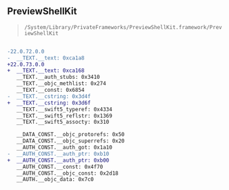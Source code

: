 ## PreviewShellKit

> `/System/Library/PrivateFrameworks/PreviewShellKit.framework/PreviewShellKit`

```diff

-22.0.72.0.0
-  __TEXT.__text: 0xca1a8
+22.0.73.0.0
+  __TEXT.__text: 0xca168
   __TEXT.__auth_stubs: 0x3410
   __TEXT.__objc_methlist: 0x274
   __TEXT.__const: 0x6854
-  __TEXT.__cstring: 0x3d4f
+  __TEXT.__cstring: 0x3d6f
   __TEXT.__swift5_typeref: 0x4334
   __TEXT.__swift5_reflstr: 0x1369
   __TEXT.__swift5_assocty: 0x310

   __DATA_CONST.__objc_protorefs: 0x50
   __DATA_CONST.__objc_superrefs: 0x20
   __AUTH_CONST.__auth_got: 0x1a10
-  __AUTH_CONST.__auth_ptr: 0xb10
+  __AUTH_CONST.__auth_ptr: 0xb00
   __AUTH_CONST.__const: 0x4f70
   __AUTH_CONST.__objc_const: 0x2d18
   __AUTH.__objc_data: 0x7c0

```

